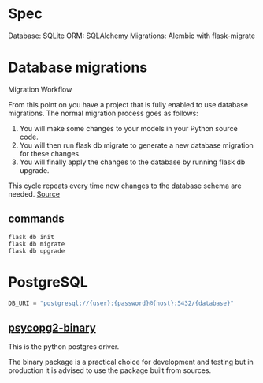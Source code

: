 # Spec
Database: SQLite
ORM: SQLAlchemy
Migrations: Alembic with flask-migrate

# Database migrations
Migration Workflow

From this point on you have a project that is fully enabled to use database migrations. The normal migration process goes as follows:

1. You will make some changes to your models in your Python source code.
2. You will then run flask db migrate to generate a new database migration for these changes.
3. You will finally apply the changes to the database by running flask db upgrade.

This cycle repeats every time new changes to the database schema are needed.
[Source](https://blog.migflauelgrinberg.com/post/how-to-add-flask-migrate-to-an-existing-project)

## commands

```
flask db init
flask db migrate
flask db upgrade
```

# PostgreSQL
``` python
DB_URI = "postgresql://{user}:{password}@{host}:5432/{database}"
```
## [psycopg2-binary](https://pypi.org/project/psycopg2/)

This is the python postgres driver. 

The binary package is a practical choice for development and testing but in production it is advised to use the package built from sources.